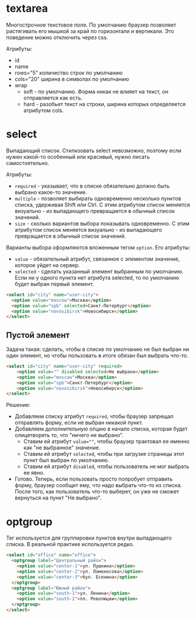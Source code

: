 # textarea

Многострочное текстовое поле. По умолчанию браузер позволяет растягивать его мышкой за край по горизонтали и вертикали. Это поведение можно отключить через css.

Атрибуты:

* id
* name
* rows="5" количество строк по умолчанию
* cols="20" ширина в символах по умолчанию
* wrap
  * soft - по умолчанию. Форма никак не влияет на текст, он отправляется как есть.
  * hard - разобьет текст на строки, ширина которых определяется атрибутом cols.



# select

Выпадающий список. Стилизовать select невозможно, поэтому если нужен какой-то особенный или красивый, нужно писать самостоятельно.

Атрибуты:

* `required` - указывает, что в списке обязательно должно быть выбрано какое-то значение.
* `multiple` - позволяет выбирать одновременно несколько пунктов списка, удерживая Shift или Ctrl. С этим атрибутом список меняется визуально - из выпадающего превращается в обычный список значений.
* `size` - сколько вариантов выбора показывать одновременно. С этим атрибутом список меняется визуально - из выпадающего превращается в обычный список значений.

Варианты выбора оформляются вложенным тегом `option`. Его атрибуты:

* `value` - обязательный атрибут, связанное с элементом значение, которое уйдет на сервер.
* `selected` - сделать указанный элемент выбранным по умолчанию. Если ни у одного пункта нет атрибута selected, то по умолчанию будет выбран первый элемент.

```html
<select id="city" name="user-city">
  <option value="moscow">Москва</option>
  <option value="spb" selected>Санкт-Петербург</option>
  <option value="novosibirsk">Новосибирск</option>
</select>
```

## Пустой элемент

Задача такая: сделать, чтобы в списке по умолчанию не был выбран ни один элемент, но чтобы пользовать в итоге обязан был выбрать что-то.

```html
<select id="city" name="user-city" required>
    <option value="" disabled selected>Не выбрано</option>
    <option value="moscow">Москва</option>
    <option value="spb">Санкт-Петербург</option>
    <option value="novosibirsk">Новосибирск</option>
</select>
```

Решение:

* Добавляем списку атрибут `required`, чтобы браузер запрещал отправлять форму, если не выбран никакой пункт.
* Добавляем дополнительную опцию в начало списка, которая будет олицетворять то, что "ничего не выбрано".
  * Ставим ей атрибут `value=""`, чтобы браузер трактовал ее именно как "не выбранное" значение.
  * Ставим ей атрибут `selected`, чтобы при загрузке страницы этот пункт был выбран по умолчанию.
  * Ставим ей атрибут `disabled`, чтобы пользователь не мог выбрать ее явно.
* Готово. Теперь, если пользовать просто попробует отправить форму, браузер сообщит ему, что надо выбрать что-то из списка. После того, как пользователь что-то выберет, он уже не сможет вернуться на пункт "Не выбрано".



# optgroup

Тег используется для группировки пунктов внутри выпадающего списка. В реальной практике используется редко.

```html
<select id="office" name="office">
  <optgroup label="Центральный район">
    <option value="center-1">ул. Пушкина</option>
    <option value="center-2">ул. Ломоносова</option>
    <option value="center-3">бул. Есенина</option>
  </optgroup>
  <optgroup label="Южный район">
    <option value="south-1">ул. Ленина</option>
    <option value="south-2">пл. Революции</option>
  </optgroup>
</select>
```

